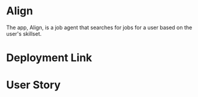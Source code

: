 # Align
The app, Align, is a job agent that searches for jobs for a user based on the user's skillset.

# Deployment Link

# User Story
